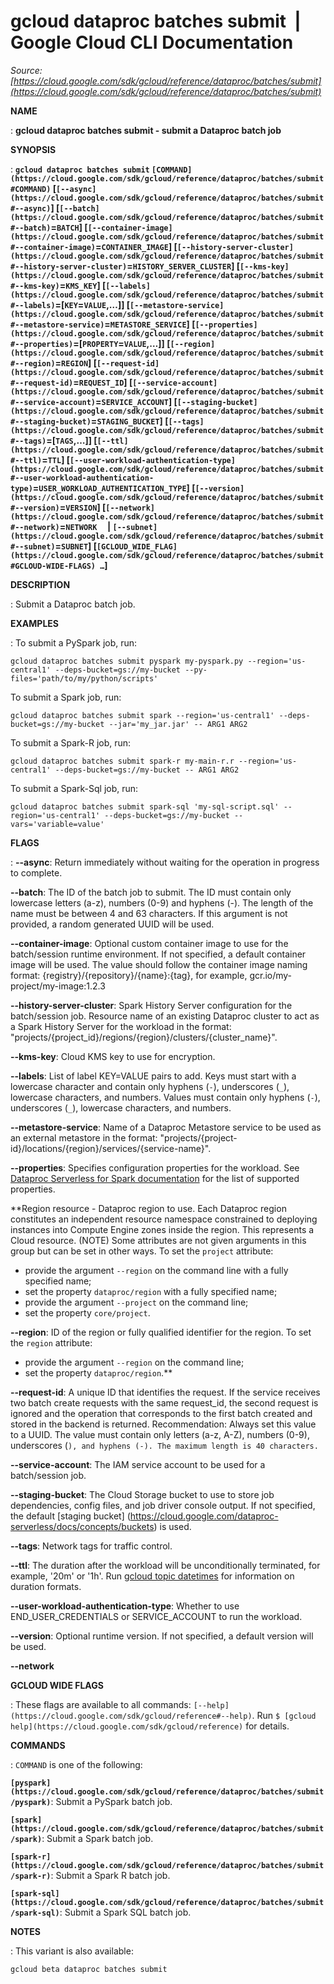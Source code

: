 # gcloud dataproc batches submit  |  Google Cloud CLI Documentation

*Source: [https://cloud.google.com/sdk/gcloud/reference/dataproc/batches/submit](https://cloud.google.com/sdk/gcloud/reference/dataproc/batches/submit)*

**NAME**

: **gcloud dataproc batches submit - submit a Dataproc batch job**

**SYNOPSIS**

: **`gcloud dataproc batches submit` `[COMMAND](https://cloud.google.com/sdk/gcloud/reference/dataproc/batches/submit#COMMAND)` [`[--async](https://cloud.google.com/sdk/gcloud/reference/dataproc/batches/submit#--async)`] [`[--batch](https://cloud.google.com/sdk/gcloud/reference/dataproc/batches/submit#--batch)`=`BATCH`] [`[--container-image](https://cloud.google.com/sdk/gcloud/reference/dataproc/batches/submit#--container-image)`=`CONTAINER_IMAGE`] [`[--history-server-cluster](https://cloud.google.com/sdk/gcloud/reference/dataproc/batches/submit#--history-server-cluster)`=`HISTORY_SERVER_CLUSTER`] [`[--kms-key](https://cloud.google.com/sdk/gcloud/reference/dataproc/batches/submit#--kms-key)`=`KMS_KEY`] [`[--labels](https://cloud.google.com/sdk/gcloud/reference/dataproc/batches/submit#--labels)`=[`KEY`=`VALUE`,…]] [`[--metastore-service](https://cloud.google.com/sdk/gcloud/reference/dataproc/batches/submit#--metastore-service)`=`METASTORE_SERVICE`] [`[--properties](https://cloud.google.com/sdk/gcloud/reference/dataproc/batches/submit#--properties)`=[`PROPERTY`=`VALUE`,…]] [`[--region](https://cloud.google.com/sdk/gcloud/reference/dataproc/batches/submit#--region)`=`REGION`] [`[--request-id](https://cloud.google.com/sdk/gcloud/reference/dataproc/batches/submit#--request-id)`=`REQUEST_ID`] [`[--service-account](https://cloud.google.com/sdk/gcloud/reference/dataproc/batches/submit#--service-account)`=`SERVICE_ACCOUNT`] [`[--staging-bucket](https://cloud.google.com/sdk/gcloud/reference/dataproc/batches/submit#--staging-bucket)`=`STAGING_BUCKET`] [`[--tags](https://cloud.google.com/sdk/gcloud/reference/dataproc/batches/submit#--tags)`=[`TAGS`,…]] [`[--ttl](https://cloud.google.com/sdk/gcloud/reference/dataproc/batches/submit#--ttl)`=`TTL`] [`[--user-workload-authentication-type](https://cloud.google.com/sdk/gcloud/reference/dataproc/batches/submit#--user-workload-authentication-type)`=`USER_WORKLOAD_AUTHENTICATION_TYPE`] [`[--version](https://cloud.google.com/sdk/gcloud/reference/dataproc/batches/submit#--version)`=`VERSION`] [`[--network](https://cloud.google.com/sdk/gcloud/reference/dataproc/batches/submit#--network)`=`NETWORK`     | `[--subnet](https://cloud.google.com/sdk/gcloud/reference/dataproc/batches/submit#--subnet)`=`SUBNET`] [`[GCLOUD_WIDE_FLAG](https://cloud.google.com/sdk/gcloud/reference/dataproc/batches/submit#GCLOUD-WIDE-FLAGS) …`]**

**DESCRIPTION**

: Submit a Dataproc batch job.

**EXAMPLES**

: To submit a PySpark job, run:

```
gcloud dataproc batches submit pyspark my-pyspark.py --region='us-central1' --deps-bucket=gs://my-bucket --py-files='path/to/my/python/scripts'
```

To submit a Spark job, run:

```
gcloud dataproc batches submit spark --region='us-central1' --deps-bucket=gs://my-bucket --jar='my_jar.jar' -- ARG1 ARG2
```

To submit a Spark-R job, run:

```
gcloud dataproc batches submit spark-r my-main-r.r --region='us-central1' --deps-bucket=gs://my-bucket -- ARG1 ARG2
```

To submit a Spark-Sql job, run:

```
gcloud dataproc batches submit spark-sql 'my-sql-script.sql' --region='us-central1' --deps-bucket=gs://my-bucket --vars='variable=value'
```

**FLAGS**

: **--async**:
Return immediately without waiting for the operation in progress to complete.

**--batch**:
The ID of the batch job to submit. The ID must contain only lowercase letters
(a-z), numbers (0-9) and hyphens (-). The length of the name must be between 4
and 63 characters. If this argument is not provided, a random generated UUID
will be used.

**--container-image**:
Optional custom container image to use for the batch/session runtime
environment. If not specified, a default container image will be used. The value
should follow the container image naming format:
{registry}/{repository}/{name}:{tag}, for example,
gcr.io/my-project/my-image:1.2.3

**--history-server-cluster**:
Spark History Server configuration for the batch/session job. Resource name of
an existing Dataproc cluster to act as a Spark History Server for the workload
in the format: "projects/{project_id}/regions/{region}/clusters/{cluster_name}".

**--kms-key**:
Cloud KMS key to use for encryption.

**--labels**:
List of label KEY=VALUE pairs to add.
Keys must start with a lowercase character and contain only hyphens
(`-`), underscores (`_`), lowercase characters, and
numbers. Values must contain only hyphens (`-`), underscores
(`_`), lowercase characters, and numbers.

**--metastore-service**:
Name of a Dataproc Metastore service to be used as an external metastore in the
format: "projects/{project-id}/locations/{region}/services/{service-name}".

**--properties**:
Specifies configuration properties for the workload. See [Dataproc
Serverless for Spark documentation](https://cloud.google.com/dataproc-serverless/docs/concepts/properties) for the list of supported properties.

**Region resource - Dataproc region to use. Each Dataproc region constitutes an
independent resource namespace constrained to deploying instances into Compute
Engine zones inside the region. This represents a Cloud resource. (NOTE) Some
attributes are not given arguments in this group but can be set in other ways.
To set the `project` attribute:

- provide the argument `--region` on the command line with a fully
specified name;
- set the property `dataproc/region` with a fully specified name;
- provide the argument `--project` on the command line;
- set the property `core/project`.

**--region**:
ID of the region or fully qualified identifier for the region.
To set the `region` attribute:

- provide the argument `--region` on the command line;
- set the property `dataproc/region`.**

**--request-id**:
A unique ID that identifies the request. If the service receives two batch
create requests with the same request_id, the second request is ignored and the
operation that corresponds to the first batch created and stored in the backend
is returned. Recommendation: Always set this value to a UUID. The value must
contain only letters (a-z, A-Z), numbers (0-9), underscores (`), and
hyphens (-). The maximum length is 40 characters.`

**--service-account**:
The IAM service account to be used for a batch/session job.

**--staging-bucket**:
The Cloud Storage bucket to use to store job dependencies, config files, and job
driver console output. If not specified, the default [staging bucket]
(https://cloud.google.com/dataproc-serverless/docs/concepts/buckets) is used.

**--tags**:
Network tags for traffic control.

**--ttl**:
The duration after the workload will be unconditionally terminated, for example,
'20m' or '1h'. Run [gcloud
topic datetimes](https://cloud.google.com/sdk/gcloud/reference/topic/datetimes) for information on duration formats.

**--user-workload-authentication-type**:
Whether to use END_USER_CREDENTIALS or SERVICE_ACCOUNT to run the workload.

**--version**:
Optional runtime version. If not specified, a default version will be used.

**--network**

**GCLOUD WIDE FLAGS**

: These flags are available to all commands: `[--help](https://cloud.google.com/sdk/gcloud/reference#--help)`.
Run `$ [gcloud help](https://cloud.google.com/sdk/gcloud/reference)` for details.

**COMMANDS**

: ``COMMAND`` is one of the following:

**`[pyspark](https://cloud.google.com/sdk/gcloud/reference/dataproc/batches/submit/pyspark)`**:
Submit a PySpark batch job.

**`[spark](https://cloud.google.com/sdk/gcloud/reference/dataproc/batches/submit/spark)`**:
Submit a Spark batch job.

**`[spark-r](https://cloud.google.com/sdk/gcloud/reference/dataproc/batches/submit/spark-r)`**:
Submit a Spark R batch job.

**`[spark-sql](https://cloud.google.com/sdk/gcloud/reference/dataproc/batches/submit/spark-sql)`**:
Submit a Spark SQL batch job.

**NOTES**

: This variant is also available:

```
gcloud beta dataproc batches submit
```